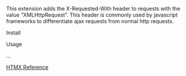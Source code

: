 This extension adds the X-Requested-With header to requests with the value “XMLHttpRequest”.
This header is commonly used by javascript frameworks to differentiate ajax requests from normal http requests.

Install
<script src="https://unpkg.com/htmx.org/dist/ext/ajax-header.js"></script>

Usage
<body hx-ext="ajax-header">
    ...
</body>


[HTMX Reference](https://htmx.org/extensions/ajax-header/)
